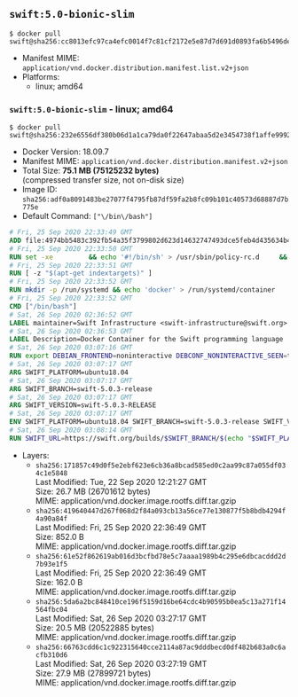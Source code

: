 ## `swift:5.0-bionic-slim`

```console
$ docker pull swift@sha256:cc8013efc97ca4efc0014f7c81cf2172e5e87d7d691d0893fa6b5496de63acf0
```

-	Manifest MIME: `application/vnd.docker.distribution.manifest.list.v2+json`
-	Platforms:
	-	linux; amd64

### `swift:5.0-bionic-slim` - linux; amd64

```console
$ docker pull swift@sha256:232e6556df380b06d1a1ca79da0f22647abaa5d2e3454738f1affe9992d5915e
```

-	Docker Version: 18.09.7
-	Manifest MIME: `application/vnd.docker.distribution.manifest.v2+json`
-	Total Size: **75.1 MB (75125232 bytes)**  
	(compressed transfer size, not on-disk size)
-	Image ID: `sha256:adf0a8091483be27077f4795fb87df59fa2b8fc09b101c40573d68887d7b775e`
-	Default Command: `["\/bin\/bash"]`

```dockerfile
# Fri, 25 Sep 2020 22:33:49 GMT
ADD file:4974bb5483c392fb54a35f3799802d623d14632747493dce5feb4d435634b4ac in / 
# Fri, 25 Sep 2020 22:33:50 GMT
RUN set -xe 		&& echo '#!/bin/sh' > /usr/sbin/policy-rc.d 	&& echo 'exit 101' >> /usr/sbin/policy-rc.d 	&& chmod +x /usr/sbin/policy-rc.d 		&& dpkg-divert --local --rename --add /sbin/initctl 	&& cp -a /usr/sbin/policy-rc.d /sbin/initctl 	&& sed -i 's/^exit.*/exit 0/' /sbin/initctl 		&& echo 'force-unsafe-io' > /etc/dpkg/dpkg.cfg.d/docker-apt-speedup 		&& echo 'DPkg::Post-Invoke { "rm -f /var/cache/apt/archives/*.deb /var/cache/apt/archives/partial/*.deb /var/cache/apt/*.bin || true"; };' > /etc/apt/apt.conf.d/docker-clean 	&& echo 'APT::Update::Post-Invoke { "rm -f /var/cache/apt/archives/*.deb /var/cache/apt/archives/partial/*.deb /var/cache/apt/*.bin || true"; };' >> /etc/apt/apt.conf.d/docker-clean 	&& echo 'Dir::Cache::pkgcache ""; Dir::Cache::srcpkgcache "";' >> /etc/apt/apt.conf.d/docker-clean 		&& echo 'Acquire::Languages "none";' > /etc/apt/apt.conf.d/docker-no-languages 		&& echo 'Acquire::GzipIndexes "true"; Acquire::CompressionTypes::Order:: "gz";' > /etc/apt/apt.conf.d/docker-gzip-indexes 		&& echo 'Apt::AutoRemove::SuggestsImportant "false";' > /etc/apt/apt.conf.d/docker-autoremove-suggests
# Fri, 25 Sep 2020 22:33:51 GMT
RUN [ -z "$(apt-get indextargets)" ]
# Fri, 25 Sep 2020 22:33:52 GMT
RUN mkdir -p /run/systemd && echo 'docker' > /run/systemd/container
# Fri, 25 Sep 2020 22:33:52 GMT
CMD ["/bin/bash"]
# Sat, 26 Sep 2020 02:36:52 GMT
LABEL maintainer=Swift Infrastructure <swift-infrastructure@swift.org>
# Sat, 26 Sep 2020 02:36:53 GMT
LABEL Description=Docker Container for the Swift programming language
# Sat, 26 Sep 2020 03:07:16 GMT
RUN export DEBIAN_FRONTEND=noninteractive DEBCONF_NONINTERACTIVE_SEEN=true && apt-get -q update &&     apt-get -q install -y     libatomic1     libbsd0     libcurl4     libxml2     tzdata     && rm -r /var/lib/apt/lists/*
# Sat, 26 Sep 2020 03:07:17 GMT
ARG SWIFT_PLATFORM=ubuntu18.04
# Sat, 26 Sep 2020 03:07:17 GMT
ARG SWIFT_BRANCH=swift-5.0.3-release
# Sat, 26 Sep 2020 03:07:17 GMT
ARG SWIFT_VERSION=swift-5.0.3-RELEASE
# Sat, 26 Sep 2020 03:07:17 GMT
ENV SWIFT_PLATFORM=ubuntu18.04 SWIFT_BRANCH=swift-5.0.3-release SWIFT_VERSION=swift-5.0.3-RELEASE
# Sat, 26 Sep 2020 03:08:14 GMT
RUN SWIFT_URL=https://swift.org/builds/$SWIFT_BRANCH/$(echo "$SWIFT_PLATFORM" | tr -d .)/$SWIFT_VERSION/$SWIFT_VERSION-$SWIFT_PLATFORM.tar.gz     && apt-get update     && apt-get install -y curl gpg     && curl -fSsL $SWIFT_URL -o swift.tar.gz     && curl -fSsL $SWIFT_URL.sig -o swift.tar.gz.sig     && export GNUPGHOME="$(mktemp -d)"     && set -e;         for key in           A62AE125BBBFBB96A6E042EC925CC1CCED3D1561         ; do           gpg --quiet --keyserver ha.pool.sks-keyservers.net --recv-keys "$key";         done     && gpg --batch --verify --quiet swift.tar.gz.sig swift.tar.gz     && tar -xzf swift.tar.gz --directory / --strip-components=1 $SWIFT_VERSION-$SWIFT_PLATFORM/usr/lib/swift/linux     && apt-get purge -y curl gpg     && apt-get -y autoremove     && rm -r /var/lib/apt/lists/*     && rm -r "$GNUPGHOME" swift.tar.gz.sig swift.tar.gz     && chmod -R o+r /usr/lib/swift
```

-	Layers:
	-	`sha256:171857c49d0f5e2ebf623e6cb36a8bcad585ed0c2aa99c87a055df034c1e5848`  
		Last Modified: Tue, 22 Sep 2020 12:21:27 GMT  
		Size: 26.7 MB (26701612 bytes)  
		MIME: application/vnd.docker.image.rootfs.diff.tar.gzip
	-	`sha256:419640447d267f068d2f84a093cb13a56ce77e130877f5b8bdb4294f4a90a84f`  
		Last Modified: Fri, 25 Sep 2020 22:36:49 GMT  
		Size: 852.0 B  
		MIME: application/vnd.docker.image.rootfs.diff.tar.gzip
	-	`sha256:61e52f862619ab016d3bcfbd78e5c7aaaa1989b4c295e6dbcacddd2d7b93e1f5`  
		Last Modified: Fri, 25 Sep 2020 22:36:49 GMT  
		Size: 162.0 B  
		MIME: application/vnd.docker.image.rootfs.diff.tar.gzip
	-	`sha256:5da6a2bc848410ce196f5159d16be64cdc4b90595b0ea5c13a271f14564fbc04`  
		Last Modified: Sat, 26 Sep 2020 03:27:17 GMT  
		Size: 20.5 MB (20522885 bytes)  
		MIME: application/vnd.docker.image.rootfs.diff.tar.gzip
	-	`sha256:66763cdd6c1c922315640cce2114a87ac9dddbecd0df482b683a0c6acfb310d6`  
		Last Modified: Sat, 26 Sep 2020 03:27:19 GMT  
		Size: 27.9 MB (27899721 bytes)  
		MIME: application/vnd.docker.image.rootfs.diff.tar.gzip
